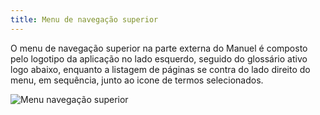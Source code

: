 ```yaml
---
title: Menu de navegação superior
---
```


O menu de navegação superior na parte externa do Manuel é composto pelo logotipo da aplicação no lado esquerdo, seguido do glossário ativo logo abaixo, enquanto a listagem de páginas se contra do lado direito do menu, em sequência, junto ao icone de termos selecionados.


![Menu navegação superior](media/guide/3-utilizando-o-manuel/2-navegacao-publica/1-menu-navegacao-superior/menu_navegacao_superior.png)